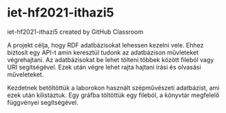 # iet-hf2021-ithazi5
iet-hf2021-ithazi5 created by GitHub Classroom

A projekt célja, hogy RDF adatbázisokat lehessen kezelni vele. Ehhez biztosít egy API-t amin keresztül tudonk az adatbázison művleteket végrehajtani. Az adatbázisokat be lehet tölteni többek között fileból vagy URI segítségével. Ezek után végre lehet rajta hajtani írási és olvasási műveleteket.

Kezdetnek betöltöttük a laborokon használt szépművészeti adatbázist, ami ezek után kilistáztuk. Egy gráfba töltöttük egy fileból, a könyvtár megfelelő függvényei segítségével.
